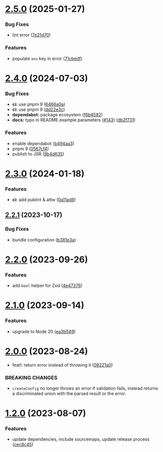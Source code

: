 # [2.5.0](https://github.com/samialdury/envey/compare/v2.4.0...v2.5.0) (2025-01-27)


### Bug Fixes

* lint error ([7e21d70](https://github.com/samialdury/envey/commit/7e21d700392348f096a138c69338252e99930605))


### Features

* populate `env` key in error ([71cbedf](https://github.com/samialdury/envey/commit/71cbedf7590ad1446a5e02c4b8290b9678bd75aa))

# [2.4.0](https://github.com/samialdury/envey/compare/v2.3.0...v2.4.0) (2024-07-03)


### Bug Fixes

* **ci:** use pnpm 9 ([6466a0a](https://github.com/samialdury/envey/commit/6466a0a3ec95549c6ff3e2aa4daf2e9e8f793eb0))
* **ci:** use pnpm 9 ([dd22e3c](https://github.com/samialdury/envey/commit/dd22e3c3f156e58a41fb3f49b684854aa50506cd))
* **dependabot:** package ecosystem ([f6b4582](https://github.com/samialdury/envey/commit/f6b4582c92efc1b74fb17e488794d913ed390355))
* **docs:** typo in README example parameters ([#143](https://github.com/samialdury/envey/issues/143)) ([db2f731](https://github.com/samialdury/envey/commit/db2f731ea8c396df48911b0640bd617aae177653))


### Features

* enable dependabot ([b494aa3](https://github.com/samialdury/envey/commit/b494aa32abd781116fd35b5be168735f0e862310))
* pnpm 9 ([0567cf4](https://github.com/samialdury/envey/commit/0567cf42d158c9981635e00d1cac71ad07e0ffa6))
* publish to JSR ([9b4d635](https://github.com/samialdury/envey/commit/9b4d635f725ab30d8c8b1f780c4bc1b280a2a5c6))

# [2.3.0](https://github.com/samialdury/envey/compare/v2.2.1...v2.3.0) (2024-01-18)


### Features

* **ci:** add publint & attw ([0a11ad8](https://github.com/samialdury/envey/commit/0a11ad8bc0c57ce4113f1e78dae1c2dfb9e0d34c))

## [2.2.1](https://github.com/samialdury/envey/compare/v2.2.0...v2.2.1) (2023-10-17)


### Bug Fixes

* bundle configuration ([b381e3a](https://github.com/samialdury/envey/commit/b381e3ac1323f30761b3409d396e7a4df34c7fe1))

# [2.2.0](https://github.com/samialdury/envey/compare/v2.1.0...v2.2.0) (2023-09-26)


### Features

* add `bool` helper for Zod ([4e47376](https://github.com/samialdury/envey/commit/4e47376138cfc44607f8a4e13adc36bf43a23ff0))

# [2.1.0](https://github.com/samialdury/envey/compare/v2.0.0...v2.1.0) (2023-09-14)


### Features

* upgrade to Node 20 ([ea3b549](https://github.com/samialdury/envey/commit/ea3b549cf3bcc430750db696d1a76e948bbadbb6))

# [2.0.0](https://github.com/samialdury/envey/compare/v1.2.0...v2.0.0) (2023-08-24)


* feat!: return error instead of throwing it ([08221a0](https://github.com/samialdury/envey/commit/08221a0a1a54d806a6e9e5346ac88c63508ceb54))


### BREAKING CHANGES

* `createConfig` no longer throws an error if validation fails,
instead returns a discriminated union with the parsed result or the error.

# [1.2.0](https://github.com/samialdury/envey/compare/v1.1.3...v1.2.0) (2023-08-07)


### Features

* update dependencies, include sourcemaps, update release process ([cec8c45](https://github.com/samialdury/envey/commit/cec8c4591276b2e1952fa91a5027fc3338e6f2ea))
